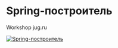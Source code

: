 # Spring-построитель

Workshop jug.ru

[![Spring-построитель](https://img.youtube.com/vi/rd6wxPzXQvo/0.jpg)](https://www.youtube.com/watch?v=rd6wxPzXQvo)